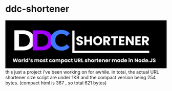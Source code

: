 # ddc-shortener
![image info](./Logo.png)
this just a project i've been working on for awhile. 
in total, the actual URL shortener size script are under 1KB and the compact version being 254 bytes. (compact html is 367 , so total 621 bytes)
